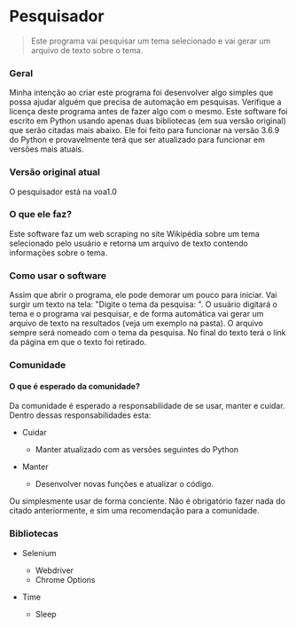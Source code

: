 # Pesquisador

> Este programa vai pesquisar um tema selecionado e vai gerar um arquivo de texto sobre o tema.

### Geral

Minha intenção ao criar este programa foi desenvolver algo simples que possa ajudar alguém que precisa de automação em pesquisas. Verifique a licença deste programa antes de fazer algo com o mesmo. Este software foi escrito em Python usando apenas duas bibliotecas (em sua versão original) que serão citadas mais abaixo. Ele foi feito para funcionar na versão 3.6.9 do Python e provavelmente terá que ser atualizado para funcionar em versões mais atuais.

### Versão original atual

O pesquisador está na voa1.0

### O que ele faz?

Este software faz um web scraping no site Wikipédia sobre um tema selecionado pelo usuário e retorna um arquivo de texto contendo informações sobre o tema.

### Como usar o software

Assim que abrir o programa, ele pode demorar um pouco para iniciar. Vai surgir um texto na tela: "Digite o tema da pesquisa: ". O usuário digitará o tema e o programa vai pesquisar, e de forma automática vai gerar um arquivo de texto na resultados (veja um exemplo na pasta). O arquivo sempre será nomeado com o tema da pesquisa. No final do texto terá o link da página em que o texto foi retirado.

### Comunidade
#### O que é esperado da comunidade?

Da comunidade é esperado a responsabilidade de se usar, manter e cuidar. Dentro dessas responsabilidades esta:

* Cuidar
  * Manter atualizado com as versões seguintes do Python
  
* Manter
  * Desenvolver novas funções e atualizar o código.
  
Ou simplesmente usar de forma conciente. Não é obrigatório fazer nada do citado anteriormente, e sim uma recomendação para a comunidade.

### Bibliotecas

* Selenium
  * Webdriver
   * Chrome Options
  
* Time
  * Sleep
